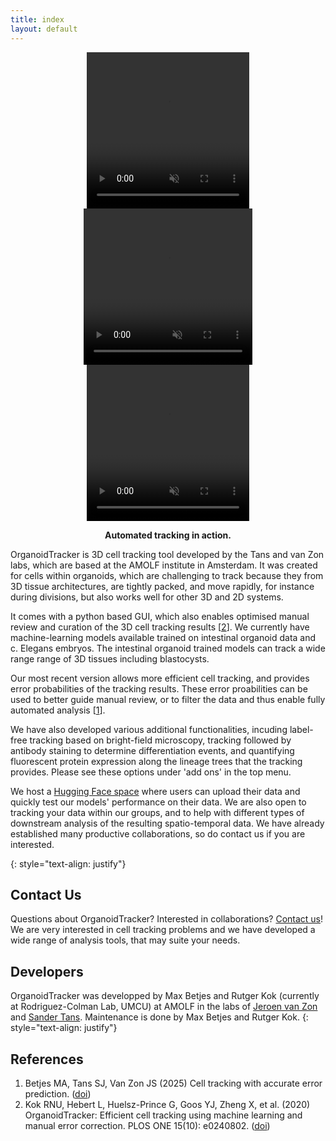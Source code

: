 ```yaml
---
title: index
layout: default
---
```


<p align="center">
 <video width="260" height="250" controls autoplay muted loop>
  <source src="includes/movies/SV2_Organoid_3D_bottom_view.mp4" type="video/mp4">
   Your browser does not support the video tag.
  </video> 
  <video width="270" height="250" controls autoplay muted loop>
   <source src="includes/movies/SV1_Organoid_single_plane.mp4" type="video/mp4">
   Your browser does not support the video tag.
 </video> 
 <video width="260" height="250" controls autoplay muted loop>
   <source src="includes/movies/SV9_c_Elegans.mp4" type="video/mp4">
   Your browser does not support the video tag.
 </video> 
</p>

<p align="center">
    <b>Automated tracking in action.</b>
</p>

OrganoidTracker is 3D cell tracking tool developed by the Tans and van Zon labs, which are based at the AMOLF institute in Amsterdam. It was created for cells within organoids, which are challenging to track because they from 3D tissue architectures, are tightly packed, and move rapidly, for instance during divisions, but also works well for other 3D and 2D systems.

It comes with a python based GUI, which also enables optimised manual review and curation of the 3D cell tracking results \[[2](#references)\]. We currently have machine-learning models available trained on intestinal organoid data and c. Elegans embryos. The intestinal organoid trained models can track a wide range range of 3D tissues including blastocysts. 

Our most recent version allows more efficient cell tracking, and provides error probabilities of the tracking results. These error proabilities can be used to better guide manual review, or to filter the data and thus enable fully automated analysis \[[1](#references)\]. 

We have also developed various additional functionalities, incuding label-free tracking based on bright-field microscopy, tracking followed by antibody staining to determine differentiation events, and quantifying fluorescent protein expression along the lineage trees that the tracking provides. Please see these options under 'add ons' in the top menu.

We host a [Hugging Face space]({{site.hugging_face_website}}) where users can upload their data and quickly test our models' performance on their data. We are also open to tracking your data within our groups, and to help with different types of downstream analysis of the resulting spatio-temporal data. We have already established many productive collaborations, so do contact us if you are interested.

{: style="text-align: justify"}

## Contact Us
Questions about OrganoidTracker? Interested in collaborations? [Contact us]({{site.jeroen_website}})! We are very interested in cell tracking problems and we have developed a wide range of analysis tools, that may suite your needs.  

## Developers
OrganoidTracker was developped by Max Betjes and Rutger Kok (currently at Rodriguez-Colman Lab, UMCU) at AMOLF in the labs of [Jeroen van Zon]({{site.jeroen_website}}) and [Sander Tans]({{site.sander_website}}). Maintenance is done by Max Betjes and Rutger Kok.
{: style="text-align: justify"}

## References
1. Betjes MA, Tans SJ, Van Zon JS (2025) Cell tracking with accurate error prediction. ([doi]({{site.paper}}))
2. Kok RNU, Hebert L, Huelsz-Prince G, Goos YJ, Zheng X, et al. (2020) OrganoidTracker: Efficient cell tracking using machine learning and manual error correction. PLOS ONE 15(10): e0240802. ([doi](https://doi.org/10.1371/journal.pone.0240802))


